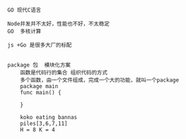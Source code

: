     GO 现代C语言
 
    Node并发并不太好，性能也不好，不太稳定
    GO  多核计算

    js +Go 是很多大厂的标配


    package 包  模块化方案
        函数是代码行的集合 组织代码的方式
        多个函数，由一个文件组成，完成一个大的功能，就叫一个package
        package main
        func main() { 

        }

        koko eating bannas
        piles[3,6,7,11] 
        H = 8 K = 4 